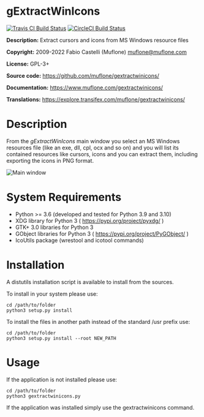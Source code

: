 # gExtractWinIcons

[![Travis CI Build Status](https://img.shields.io/travis/com/muflone/gextractwinicons/master.svg)](https://www.travis-ci.com/github/muflone/gextractwinicons)
[![CircleCI Build Status](https://img.shields.io/circleci/project/github/muflone/gextractwinicons/master.svg)](https://circleci.com/gh/muflone/gextractwinicons)

**Description:** Extract cursors and icons from MS Windows resource files

**Copyright:** 2009-2022 Fabio Castelli (Muflone) <muflone@muflone.com>

**License:** GPL-3+

**Source code:** https://github.com/muflone/gextractwinicons/

**Documentation:** https://www.muflone.com/gextractwinicons/

**Translations:** https://explore.transifex.com/muflone/gextractwinicons/

# Description

From the *gExtractWinIcons* main window you select an MS Windows resources file
(like an exe, dll, cpl, ocx and so on) and you will list its contained resources
like cursors, icons and you can extract them, including exporting the icons in
PNG format.

![Main window](https://www.muflone.com/resources/gextractwinicons/archive/latest/english/main.png)

# System Requirements

* Python >= 3.6 (developed and tested for Python 3.9 and 3.10)
* XDG library for Python 3 ( https://pypi.org/project/pyxdg/ )
* GTK+ 3.0 libraries for Python 3
* GObject libraries for Python 3 ( https://pypi.org/project/PyGObject/ )
* IcoUtils package (wrestool and icotool commands)

# Installation

A distutils installation script is available to install from the sources.

To install in your system please use:

    cd /path/to/folder
    python3 setup.py install

To install the files in another path instead of the standard /usr prefix use:

    cd /path/to/folder
    python3 setup.py install --root NEW_PATH

# Usage

If the application is not installed please use:

    cd /path/to/folder
    python3 gextractwinicons.py

If the application was installed simply use the gextractwinicons command.
